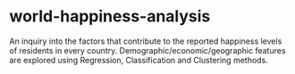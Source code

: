 # world-happiness-analysis
An inquiry into the factors that contribute to the reported happiness levels of residents in every country. Demographic/economic/geographic features are explored using Regression, Classification and Clustering methods.
